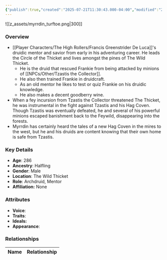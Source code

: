 ```yaml
---
{"publish":true,"created":"2025-07-21T11:30:43.000-04:00","modified":"2025-07-25T12:03:47.000-04:00","cssclasses":""}
---
```



![[z_assets/myrrdin_turftoe.png|300]]

### Overview
- [[Player Characters/The High Rollers/Francis Greenstrider De Luca]]'s druidic mentor and savior from early in his adventuring career. He leads the Circle of the Thicket and lives amongst the pines of The Wild Thicket.
	- He is the druid that rescued Frankie from being attacked by minions of [[NPCs/Other/Tzastis the Collector]].
	- He also then trained Frankie in druidcraft.
	- As an old mentor he likes to test or quiz Frankie on his druidic knowledge.
	- He also makes a decent goodberry wine.
- When a fey incursion from Tzastis the Collector threatened The Thicket, he was instrumental in the fight against Tzastis and his Hag Coven. Though Tzastis was eventually defeated, he and several of his powerful minions escaped banishment back to the Feywild, disappearing into the forests.
- Myrrdin has certainly heard the tales of a new Hag Coven in the mires to the west, but he and his druids are content knowing that their own home is safe from Tzastis.

### Key Details
- **Age**: 286
- **Ancestry**: Halfling
- **Gender**: Male
- **Location**: The Wild Thicket
- **Role**: Archdruid, Mentor
- **Affiliation:** None

### Attributes
- **Voice**: 
- **Traits**: 
- **Ideals:** 
- **Appearance**:

### Relationships

| Name  | Relationship |
| ----- | ------------ |
